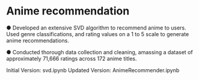 # Anime recommendation

●	Developed an extensive SVD algorithm to recommend anime to users. Used genre classifications, and rating values on a 1 to 5 scale to generate anime recommendations.

●	Conducted thorough data collection and cleaning, amassing a dataset of approximately 71,666 ratings across 172 anime titles.

Initial Version: svd.ipynb
Updated Version: AnimeRecommender.ipynb
